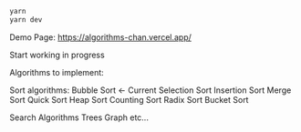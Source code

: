 ```bash
yarn
yarn dev
```
Demo Page:
https://algorithms-chan.vercel.app/

Start working in progress

Algorithms to implement:

Sort algorithms:
Bubble Sort ← Current
Selection Sort
Insertion Sort
Merge Sort
Quick Sort
Heap Sort
Counting Sort
Radix Sort
Bucket Sort

Search Algorithms
Trees
Graph
etc...
